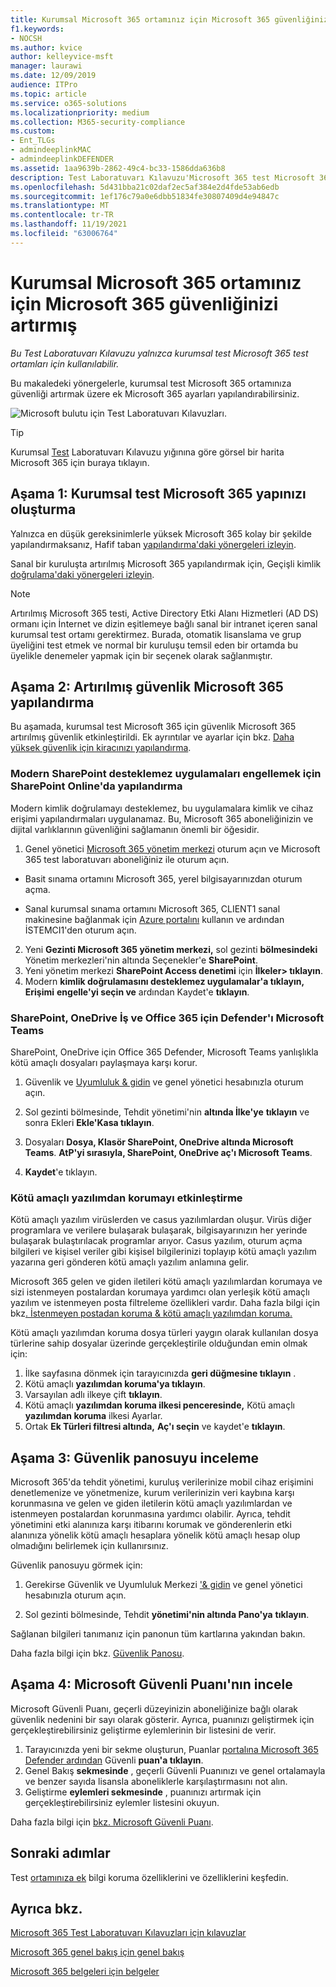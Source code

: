 ```yaml
---
title: Kurumsal Microsoft 365 ortamınız için Microsoft 365 güvenliğinizi artırmış
f1.keywords:
- NOCSH
ms.author: kvice
author: kelleyvice-msft
manager: laurawi
ms.date: 12/09/2019
audience: ITPro
ms.topic: article
ms.service: o365-solutions
ms.localizationpriority: medium
ms.collection: M365-security-compliance
ms.custom:
- Ent_TLGs
- admindeeplinkMAC
- admindeeplinkDEFENDER
ms.assetid: 1aa9639b-2862-49c4-bc33-1586dda636b8
description: Test Laboratuvarı Kılavuzu'Microsoft 365 test Microsoft 365 için güvenlik Microsoft 365 ayarlarını etkinleştirin.
ms.openlocfilehash: 5d431bba21c02daf2ec5af384e2d4fde53ab6edb
ms.sourcegitcommit: 1ef176c79a0e6dbb51834fe30807409d4e94847c
ms.translationtype: MT
ms.contentlocale: tr-TR
ms.lasthandoff: 11/19/2021
ms.locfileid: "63006764"
---
```

# <a name="increased-microsoft-365-security-for-your-microsoft-365-for-enterprise-test-environment"></a>Kurumsal Microsoft 365 ortamınız için Microsoft 365 güvenliğinizi artırmış

*Bu Test Laboratuvarı Kılavuzu yalnızca kurumsal test Microsoft 365 test ortamları için kullanılabilir.*

Bu makaledeki yönergelerle, kurumsal test Microsoft 365 ortamınıza güvenliği artırmak üzere ek Microsoft 365 ayarları yapılandırabilirsiniz.

![Microsoft bulutu için Test Laboratuvarı Kılavuzları.](../media/m365-enterprise-test-lab-guides/cloud-tlg-icon.png)

> [!TIP]
> Kurumsal [Test](../downloads/Microsoft365EnterpriseTLGStack.pdf) Laboratuvarı Kılavuzu yığınına göre görsel bir harita Microsoft 365 için buraya tıklayın.
  
## <a name="phase-1-build-out-your-microsoft-365-for-enterprise-test-environment"></a>Aşama 1: Kurumsal test Microsoft 365 yapınızı oluşturma

Yalnızca en düşük gereksinimlerle yüksek Microsoft 365 kolay bir şekilde yapılandırmaksanız, Hafif taban [yapılandırma'daki yönergeleri izleyin](lightweight-base-configuration-microsoft-365-enterprise.md).
  
Sanal bir kuruluşta artırılmış Microsoft 365 yapılandırmak için, Geçişli kimlik [doğrulama'daki yönergeleri izleyin](pass-through-auth-m365-ent-test-environment.md).
  
> [!NOTE]
> Artırılmış Microsoft 365 testi, Active Directory Etki Alanı Hizmetleri (AD DS) ormanı için İnternet ve dizin eşitlemeye bağlı sanal bir intranet içeren sanal kurumsal test ortamı gerektirmez. Burada, otomatik lisanslama ve grup üyeliğini test etmek ve normal bir kuruluşu temsil eden bir ortamda bu üyelikle denemeler yapmak için bir seçenek olarak sağlanmıştır. 

## <a name="phase-2-configure-increased-microsoft-365-security"></a>Aşama 2: Artırılmış güvenlik Microsoft 365 yapılandırma

Bu aşamada, kurumsal test Microsoft 365 için güvenlik Microsoft 365 artırılmış güvenlik etkinleştirildi. Ek ayrıntılar ve ayarlar için bkz. [Daha yüksek güvenlik için kiracınızı yapılandırma](/office365/securitycompliance/tenant-wide-setup-for-increased-security).

### <a name="configure-sharepoint-online-to-block-apps-that-dont-support-modern-authentication"></a>Modern SharePoint desteklemez uygulamaları engellemek için SharePoint Online'da yapılandırma

Modern kimlik doğrulamayı desteklemez, bu uygulamalara kimlik ve cihaz erişimi yapılandırmaları uygulanamaz. Bu, Microsoft 365 aboneliğinizin ve dijital varlıklarının güvenliğini sağlamanın önemli bir öğesidir.[](../security/office-365-security/microsoft-365-policies-configurations.md) 

1. Genel yönetici <a href="https://go.microsoft.com/fwlink/p/?linkid=2024339" target="_blank">Microsoft 365 yönetim merkezi</a> oturum açın ve Microsoft 365 test laboratuvarı aboneliğiniz ile oturum açın.
    
  - Basit sınama ortamını Microsoft 365, yerel bilgisayarınızdan oturum açma.
    
  - Sanal kurumsal sınama ortamını Microsoft 365, CLIENT1 sanal makinesine bağlanmak için [Azure portalını](https://portal.azure.com) kullanın ve ardından İSTEMCI1'den oturum açın.
 
2. Yeni **Gezinti Microsoft 365 yönetim merkezi,** sol gezinti **bölmesindeki** Yönetim merkezleri'nin altında Seçenekler'e **SharePoint**.
3. Yeni yönetim merkezi **SharePoint Access denetimi** için **İlkeler> tıklayın**.
4. Modern **kimlik doğrulamasını desteklemez uygulamalar'a tıklayın, Erişimi** **engelle'yi seçin ve** ardından Kaydet'e **tıklayın**.


### <a name="enable-defender-for-office-365-for-sharepoint-onedrive-for-business-and-microsoft-teams"></a>SharePoint, OneDrive İş ve Office 365 için Defender'ı Microsoft Teams

SharePoint, OneDrive için Office 365 Defender, Microsoft Teams yanlışlıkla kötü amaçlı dosyaları paylaşmaya karşı korur.

1. Güvenlik ve <a href="https://go.microsoft.com/fwlink/p/?linkid=2024339" target="_blank">Uyumluluk & gidin</a> ve genel yönetici hesabınızla oturum açın.

2. Sol gezinti bölmesinde, Tehdit yönetimi'nin **altında İlke'ye** **tıklayın** ve sonra Ekleri **Ekle'Kasa tıklayın**. 

3. Dosyaları **Dosya, Klasör SharePoint, OneDrive altında Microsoft Teams**. **AtP'yi sırasıyla, SharePoint, OneDrive aç'ı Microsoft Teams**.

4. **Kaydet**'e tıklayın.


### <a name="enable-anti-malware"></a>Kötü amaçlı yazılımdan korumayı etkinleştirme

Kötü amaçlı yazılım virüslerden ve casus yazılımlardan oluşur. Virüs diğer programlara ve verilere bulaşarak bulaşarak, bilgisayarınızın her yerinde bulaşarak bulaştırılacak programlar arıyor. Casus yazılım, oturum açma bilgileri ve kişisel veriler gibi kişisel bilgilerinizi toplayıp kötü amaçlı yazılım yazarına geri gönderen kötü amaçlı yazılım anlamına gelir. 

Microsoft 365 gelen ve giden iletileri kötü amaçlı yazılımlardan korumaya ve sizi istenmeyen postalardan korumaya yardımcı olan yerleşik kötü amaçlı yazılım ve istenmeyen posta filtreleme özellikleri vardır. Daha fazla bilgi için bkz[. İstenmeyen postadan koruma & kötü amaçlı yazılımdan koruma.](../security/office-365-security/anti-spam-and-anti-malware-protection.md)

Kötü amaçlı yazılımdan koruma dosya türleri yaygın olarak kullanılan dosya türlerine sahip dosyalar üzerinde gerçekleştirile olduğundan emin olmak için:

1. İlke sayfasına dönmek için tarayıcınızda **geri düğmesine tıklayın** .
2. Kötü amaçlı **yazılımdan koruma'ya tıklayın**.
3. Varsayılan adlı ilkeye çift **tıklayın**.
4. Kötü amaçlı **yazılımdan koruma ilkesi penceresinde,** Kötü amaçlı **yazılımdan koruma** ilkesi Ayarlar.
4. Ortak **Ek Türleri filtresi altında,** **Aç'ı seçin** ve kaydet'e **tıklayın**.


## <a name="phase-3-examine-the-security-dashboard"></a>Aşama 3: Güvenlik panosuyu inceleme

Microsoft 365'da tehdit yönetimi, kuruluş verilerinize mobil cihaz erişimini denetlemenize ve yönetmenize, kurum verilerinizin veri kaybına karşı korunmasına ve gelen ve giden iletilerin kötü amaçlı yazılımlardan ve istenmeyen postalardan korunmasına yardımcı olabilir. Ayrıca, tehdit yönetimini etki alanınıza karşı itibarını korumak ve gönderenlerin etki alanınıza yönelik kötü amaçlı hesaplara yönelik kötü amaçlı hesap olup olmadığını belirlemek için kullanırsınız. 

Güvenlik panosuyu görmek için:

1. Gerekirse Güvenlik ve Uyumluluk Merkezi <a href="https://go.microsoft.com/fwlink/p/?linkid=2024339" target="_blank">'& gidin</a> ve genel yönetici hesabınızla oturum açın.

2. Sol gezinti bölmesinde, Tehdit **yönetimi'nin altında Pano'ya** **tıklayın**.

Sağlanan bilgileri tanımanız için panonun tüm kartlarına yakından bakın.

Daha fazla bilgi için bkz. [Güvenlik Panosu](../security/office-365-security/security-dashboard.md).


## <a name="phase-4-examine-microsoft-secure-score"></a>Aşama 4: Microsoft Güvenli Puanı'nın incele

Microsoft Güvenli Puanı, geçerli düzeyinizin aboneliğinize bağlı olarak güvenlik nedenini bir sayı olarak gösterir. Ayrıca, puanınızı geliştirmek için gerçekleştirebilirsiniz geliştirme eylemlerinin bir listesini de verir.

1. Tarayıcınızda yeni bir sekme oluşturun, Puanlar <a href="https://go.microsoft.com/fwlink/p/?linkid=2077139" target="_blank">portalına Microsoft 365 Defender ardından</a> Güvenli **puan'a tıklayın**.
2. Genel Bakış **sekmesinde**  , geçerli Güvenli Puanınızı ve genel ortalamayla ve benzer sayıda lisansla aboneliklerle karşılaştırmasını not alın.
3. Geliştirme **eylemleri sekmesinde** , puanınızı artırmak için gerçekleştirebilirsiniz eylemler listesini okuyun.

Daha fazla bilgi için [bkz. Microsoft Güvenli Puanı](../security/defender/microsoft-secure-score.md).

## <a name="next-steps"></a>Sonraki adımlar

Test [ortamınıza ek](m365-enterprise-test-lab-guides.md#information-protection) bilgi koruma özelliklerini ve özelliklerini keşfedin.

## <a name="see-also"></a>Ayrıca bkz.

[Microsoft 365 Test Laboratuvarı Kılavuzları için kılavuzlar](m365-enterprise-test-lab-guides.md)

[Microsoft 365 genel bakış için genel bakış](microsoft-365-overview.md)

[Microsoft 365 belgeleri için belgeler](/microsoft-365-enterprise/)
